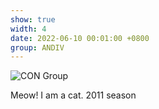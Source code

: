 ```yaml
---
show: true
width: 4
date: 2022-06-10 00:01:00 +0800
group: ANDIV
---
```

<div>
  <img data-src="{{ 'assets/images/photos/CON_groupm.jpg' | relative_url }}" class="lazy w-100 rounded" 
    src="{{ '/assets/images/empty_300x200.png' | relative_url }}" data-toggle="tooltip" data-placement="top" title="CON Group">
  <div class="card-body">
    <p class="card-text">
      Meow! I am a cat. 2011 season
    </p>
  </div>
</div>
